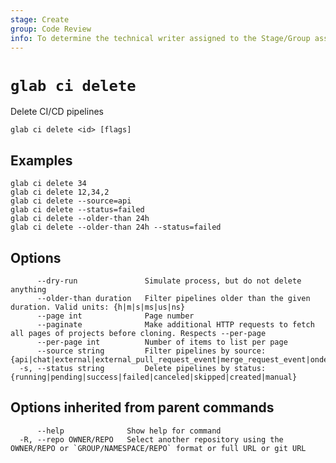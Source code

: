 ```yaml
---
stage: Create
group: Code Review
info: To determine the technical writer assigned to the Stage/Group associated with this page, see https://about.gitlab.com/handbook/product/ux/technical-writing/#assignments
---
```


<!--
This documentation is auto generated by a script.
Please do not edit this file directly. Run `make gen-docs` instead.
-->

# `glab ci delete`

Delete CI/CD pipelines

```plaintext
glab ci delete <id> [flags]
```

## Examples

```plaintext
glab ci delete 34
glab ci delete 12,34,2
glab ci delete --source=api
glab ci delete --status=failed
glab ci delete --older-than 24h
glab ci delete --older-than 24h --status=failed

```

## Options

```plaintext
      --dry-run               Simulate process, but do not delete anything
      --older-than duration   Filter pipelines older than the given duration. Valid units: {h|m|s|ms|us|ns}
      --page int              Page number
      --paginate              Make additional HTTP requests to fetch all pages of projects before cloning. Respects --per-page
      --per-page int          Number of items to list per page
      --source string         Filter pipelines by source: {api|chat|external|external_pull_request_event|merge_request_event|ondemand_dast_scan|ondemand_dast_validation|parent_pipeline|pipeline|push|schedule|security_orchestration_policy|trigger|web|webide}
  -s, --status string         Delete pipelines by status: {running|pending|success|failed|canceled|skipped|created|manual}
```

## Options inherited from parent commands

```plaintext
      --help              Show help for command
  -R, --repo OWNER/REPO   Select another repository using the OWNER/REPO or `GROUP/NAMESPACE/REPO` format or full URL or git URL
```
